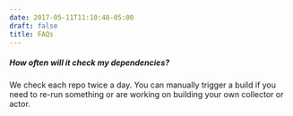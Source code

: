 ```yaml
---
date: 2017-05-11T11:10:48-05:00
draft: false
title: FAQs
---
```


##### How often will it check my dependencies?

We check each repo twice a day. You can manually trigger a build if you need to
re-run something or are working on building your own collector or actor.

<!-- ##### Can I use a custom image (collector/actor) without being a **Business** user?

Not currently. Allowing users to run their own docker images on our
infrastructure is a privileged feature. Features like that can be easily misused
and abused, so we have to set some barriers for who can use it. If you're in
need of those features, you can mostly likely afford the Business plan and will
get good value out of it. [If you have questions or concerns about pricing, we'd
be happy to talk with you]({{< relref "contact.html" >}}).

##### Can open-source use custom images?

No (related to question above). If you're working on open-source and feel like
there's a collector or actor that we're missing, help us build it! All of our
images are open-source and we welcome contributions of all kinds!

##### Why aren't open-source repos free with unlimited usage?

Because the dependencies.io platform is so flexible, we can't guarantee how
people will use it. If you've got a legitimate open-source project which
absolutely can not afford to pay for this service, contact us and we can see if
there's anything we can do. -->
